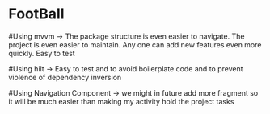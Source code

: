 # FootBall

#Using mvvm -> 
The package structure is even easier to navigate.
The project is even easier to maintain.
Any one can  add new features even more quickly.
Easy to test

#Using hilt -> Easy to test  and to avoid boilerplate code and to prevent violence of dependency inversion

#Using Navigation Component -> we might in future add more fragment so it will be much easier 
than making my activity hold the project tasks


